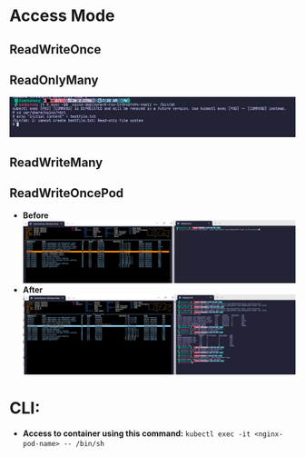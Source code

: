 # Access Mode

## ReadWriteOnce

## ReadOnlyMany
![rox](./imgs/rox.jpg)

## ReadWriteMany

## ReadWriteOncePod
- **Before**
  ![rwop-before](./imgs/rwop-before.jpg)
- **After**
  ![rwop-after](./imgs/rwop-after.jpg)

# CLI:

- **Access to container using this command:** `kubectl exec -it <nginx-pod-name> -- /bin/sh`